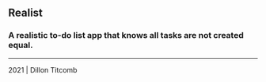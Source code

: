 ## **Realist**

### A realistic to-do list app that knows all tasks are not created equal.

---

2021 | Dillon Titcomb
